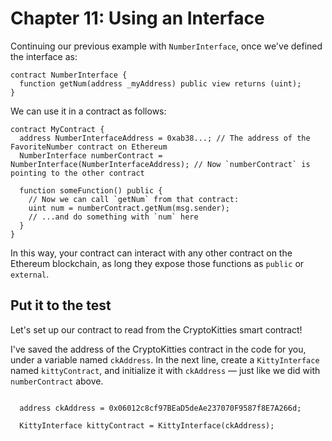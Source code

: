 
# Chapter 11: Using an Interface

Continuing our previous example with `NumberInterface`, once we've defined the interface as:

```solidity
contract NumberInterface {
  function getNum(address _myAddress) public view returns (uint);
}
```

We can use it in a contract as follows:

```solidity
contract MyContract {
  address NumberInterfaceAddress = 0xab38...; // The address of the FavoriteNumber contract on Ethereum
  NumberInterface numberContract = NumberInterface(NumberInterfaceAddress); // Now `numberContract` is pointing to the other contract

  function someFunction() public {
    // Now we can call `getNum` from that contract:
    uint num = numberContract.getNum(msg.sender);
    // ...and do something with `num` here
  }
}
```

In this way, your contract can interact with any other contract on the Ethereum blockchain, as long they expose those functions as `public` or `external`.

## Put it to the test

Let's set up our contract to read from the CryptoKitties smart contract!

I've saved the address of the CryptoKitties contract in the code for you, under a variable named `ckAddress`. In the next line, create a `KittyInterface` named `kittyContract`, and initialize it with `ckAddress` — just like we did with `numberContract` above.

```solidity 

  address ckAddress = 0x06012c8cf97BEaD5deAe237070F9587f8E7A266d;
  
  KittyInterface kittyContract = KittyInterface(ckAddress);
```
